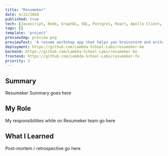 ```yaml
---
title: "Resumeker"
date: 4/22/2020
published: true
tech: [Javascript, Node, GraphQL, SQL, Postgres, React, Apollo Client, Apollo Server, Knex]
tags: []
template: 'project'
previewImg: preview.png
previewText: 'A resume workshop app that helps you brainstorm and write your resume with the most relevant and important information.'
deployment: https://github.com/Lambda-School-Labs/resumeker-be
backend: https://github.com/Lambda-School-Labs/resumeker-be
frontend: https://github.com/Lambda-School-Labs/resumeker-fe
priority: 3
---
```


## Summary

Resumeker Summary goes here

## My Role

My responsibilities while on Resumeker team go here

## What I Learned

Post-mortem / retrospective go here
